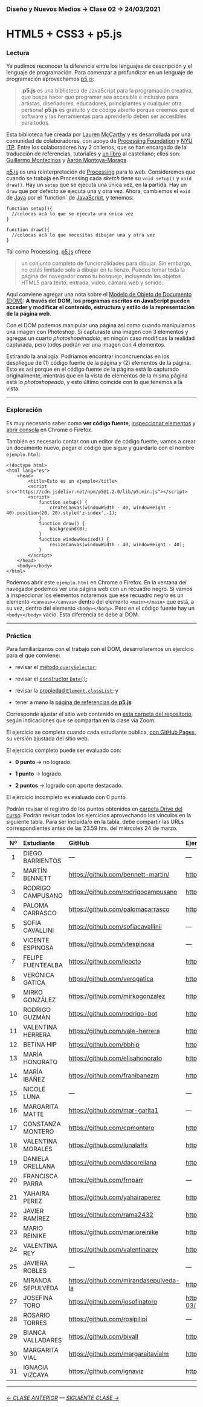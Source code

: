 ### Diseño y Nuevos Medios → Clase 02 → 24/03/2021

# HTML5 + CSS3 + p5.js

### Lectura

Ya pudimos reconocer la diferencia entre los lenguajes de descripción y el lenguaje de programación. Para comenzar a profundizar en un lenguaje de programación aprovechamos [p5.js](https://p5js.org/es/):

> ¡**p5.js** es una biblioteca de JavaScript para la programación creativa, que busca hacer que programar sea accesible e inclusivo para artistas, diseñadores, educadores, principiantes y cualquier otra persona! **p5.js** es gratuito y de código abierto porque creemos que el software y las herramientas para aprenderlo deben ser accesibles para todos.

Esta biblioteca fue creada por [Lauren McCarthy](http://lauren-mccarthy.com/) y es desarrollada por una comunidad de colaboradores, con apoyo de [Processing Foundation](https://processingfoundation.org/) y [NYU ITP](https://forms.tisch.nyu.edu/page/s/itp-landing). Entre los colaboradores hay 2 chilenos, que se han encargado de la traducción de referencias, tutoriales y [un libro](https://processingfoundation.press/product/introduccion-a-p5-js/) al castellano; ellos son: [Guillermo Montecinos](https://twitter.com/guillermolooped) y [Aarón Montoya-Moraga](https://twitter.com/montoyamoraga).

[p5.js](https://p5js.org/es/) es una reinterpretación de [Processing](https://processing.org/) para la web. Consideremos que cuando se trabaja en Processing cada *sketch* tiene su `void setup()` y `void draw()`. Hay un `setup` que se ejecuta una única vez, en la partida. Hay un `draw` que por defecto se ejecuta una y otra vez. Ahora, cambiemos el `void` de [Java](https://es.wikipedia.org/wiki/Java_(lenguaje_de_programaci%C3%B3n)) por el `function` de [JavaScript](https://es.wikipedia.org/wiki/JavaScript), y tenemos:

```
function setup(){
  //colocas acá lo que se ejecuta una única vez
}

function draw(){
  //colocas acá lo que necesitas dibujar una y otra vez
}
```

Tal como Processing, [p5.js](https://p5js.org/es/) ofrece

> un conjunto completo de funcionalidades para dibujar. Sin embargo, no estás limitado solo a dibujar en tu lienzo. Puedes tomar toda la página del navegador como tu bosquejo, incluyendo los objetos HTML5 para texto, entrada, video, cámara web y sonido.

Aquí conviene agregar una nota sobre el [Modelo de Objeto de Documento (DOM)](https://developer.mozilla.org/es/docs/Glossary/DOM): **A través del DOM, los programas escritos en JavaScript pueden acceder y modificar el contenido, estructura y estilo de la representación de la página web**.

Con el DOM podemos manipular una página así como cuando manipulamos una imagen con Photoshop. Si capturaste una imagen con 3 elementos y agregas un cuarto *photoshopénadolo*, en ningún caso modificas la realidad capturada, pero todos podrán ver una imagen con 4 elementos. 

Estirando la analogía: Podríamos encontrar inconcruencias en los despliegue de (1) código fuente de la página y (2) elementos de la página. Esto es así porque en el código fuente de la página está lo capturado originalmente, mientras que en la vista de elementos de la misma página está lo *photoshopeado*, y esto último coincide con lo que tenemos a la vista.

- - - - - - - - - - - - -

### Exploración

Es muy necesario saber como **ver código fuente**, [inspeccionar elementos](https://support.hostinger.es/es/articles/2333029-como-inspeccionar-los-elementos-del-sitio-web) y [abrir consola](https://transferwise.com/es/help/articles/2954851/como-abrir-la-consola-de-tu-navegador) en Chrome o Firefox.

También es necesario contar con un editor de código fuente; vamos a crear un documento nuevo, pegar el código que sigue y guardarlo con el nombre `ejemplo.html`:

```
<!doctype html>
<html lang="es">
    <head>
        <title>Esto es un ejemplo</title>
        <script src="https://cdn.jsdelivr.net/npm/p5@1.2.0/lib/p5.min.js"></script>
        <script>
            function setup() {
                createCanvas(windowWidth - 40, windowHeight - 40).position(20, 20).style('z-index',-1);
            }
            function draw() {
                background(0);
            }
            function windowResized() { 
                resizeCanvas(windowWidth - 40, windowHeight - 40);
            } 
        </script>
    </head>
    <body></body>
</html>
```

Podemos abrir este `ejemplo.html` en Chrome o Firefox. En la ventana del navegador podemos ver una página web con un recuadro negro. Si vamos a inspeccionar los elementos notaremos que ese recuadro negro es un elemento `<canvas></canvas>` dentro del elemento `<main></main>` que está, a su vez, dentro del elemento `<body></body>`. Pero en el código fuente hay un `<body></body>` vacío. Esta diferencia se debe al DOM.


- - - - - - - - - - - - - - 

### Práctica

Para familiarizanos con el trabajo con el DOM, desarrollaremos un ejercicio para el que conviene:

- revisar el [método `querySelector`](https://developer.mozilla.org/es/docs/Web/API/Element/querySelector);

- revisar el [constructor `Date()`](https://developer.mozilla.org/es/docs/Web/JavaScript/Referencia/Objetos_globales/Date);

- revisar la [propiedad `Element.classList`](https://developer.mozilla.org/es/docs/Web/API/Element/classList); y

- tener a mano la [página de referencias de **p5.js**](https://p5js.org/es/reference/)

Corresponde ajustar el sitio web contenido en [esta carpeta del repositorio](https://profesorfaco.github.io/dno037-2021/clase-02/), según indicaciones que se compartan en la clase vía Zoom. 

El ejercicio se completa cuando cada estudiante publica, [con GitHub Pages](https://docs.github.com/es/free-pro-team@latest/github/working-with-github-pages/configuring-a-publishing-source-for-your-github-pages-site), su versión ajustada del sitio web.

El ejercicio completo puede ser evaluado con:

- **0 punto** → no logrado.

- **1 punto** → logrado.

- **2 puntos** → logrado con aporte destacado.

El ejercicio incompleto es evaluado con 0 punto.

Podrán revisar el registro de los puntos obtenidos en [carpeta Drive del curso](https://drive.google.com/drive/folders/1MhBnA7gJtoxwTkYibXcP1gCyWmMKGr3k?usp=sharing). Podrán revisar todos los ejercicios aprovechando los vínculos en la siguiente tabla. Para ser incluida/o en la tabla, debe compartir las URLs correspondientes antes de las 23.59 hrs. del miércoles 24 de marzo. 

| Nº   | Estudiante      | GitHub    | Ejercicio clase-02 |
|:----:|:----------------|:----------|:-------------------|
| 1    | DIEGO BARRIENTOS | — | — |
| 2    | MARTÍN BENNETT | https://github.com/bennett-martin/ | https://bennett-martin.github.io/Clase-2-dno037/ |
| 3    | RODRIGO CAMPUSANO | https://github.com/rodrigocampusano | https://rodrigocampusano.github.io/Clase-2-dno037/ |
| 4    | PALOMA CARRASCO | https://github.com/palomacarrasco | https://palomacarrasco.github.io/dno037-clase-2/ |
| 5    | SOFIA CAVALLINI | https://github.com/sofiacavallinii | — |
| 6    | VICENTE ESPINOSA | https://github.com/vtespinosa | — |
| 7    | FELIPE FUENTEALBA | https://github.com/leocto | https://leocto.github.io/Nuevos_Medios_Clase_2/ |
| 8    | VERÓNICA GATICA | https://github.com/verogatica | https://verogatica.github.io/2clase-dno037/ |
| 9    | MIRKO GONZÁLEZ | https://github.com/mirkogonzalez | https://mirkogonzalez.github.io/clase_2_dno/ |
| 10   | RODRIGO GUZMÁN | https://github.com/rodrigo-bot | https://rodrigo-bot.github.io/dno037-clase02/ |
| 11   | VALENTINA HERRERA | https://github.com/vale-herrera | https://vale-herrera.github.io/dno037-clase-2/ |
| 12   | BETINA HIP | https://github.com/bbhip | https://bbhip.github.io/dno-nuevos-medios-02/ |
| 13   | MARÍA HONORATO | https://github.com/elisahonorato | https://elisahonorato.github.io/clase_02/ |
| 14   | MARÍA IBÁÑEZ | https://github.com/franibanezm | https://franibanezm.github.io/clase_02/Clase_02/ |
| 15   | NICOLE LUNA | — | — |
| 16   | MARGARITA MATTE | https://github.com/mar-garita1 | — |
| 17   | CONSTANZA MONTERO | https://github.com/cpmontero | https://cpmontero.github.io/dno_nuevosmedios_clase2/ |
| 18   | VALENTINA MORALES | https://github.com/lunalaffx | https://lunalaffx.github.io/DNO037-clase2/ |
| 19   | DANIELA ORELLANA | https://github.com/dacorellana | https://dacorellana.github.io/dno-medios-clase-02/ |
| 20   | FRANCISCA PARRA | https://github.com/frnparr | — |
| 21   | YAHAIRA PEREZ | https://github.com/yahairaperez | https://yahairaperez.github.io/Ejercicio-clase-2/ |
| 22   | JAVIER RAMÍREZ | https://github.com/rama2432 | https://rama2432.github.io/DNO-clase2/ |
| 23   | MARIO REINIKE | https://github.com/marioreinike | https://marioreinike.github.io/dno037/clase-02/ |
| 24   | VALENTINA REY | https://github.com/valentinarey | https://valentinarey.github.io/DNO037_clase2/ |
| 25   | JAVIERA ROBLES | — | — |
| 26   | MIRANDA SEPULVEDA | https://github.com/mirandasepulveda-la | https://mirandasepulveda-la.github.io/actividad_clase_2/ |
| 27   | JOSEFINA TORO | https://github.com/josefinatoro | https://josefinatoro.github.io/dno_nuevos_medios_clase24-03/ |
| 28   | ROSARIO TORRES | https://github.com/rosipilipi | — |
| 29   | BIANCA VALLADARES | https://github.com/bivall | https://bivall.github.io/DNO037_clase2-/ |
| 30   | MARGARITA VIAL | https://github.com/margaraitavialm | https://margaraitavialm.github.io/dno037-clase-02/ |
| 31   | IGNACIA VIZCAYA | https://github.com/ignaviz | https://ignaviz.github.io/dno037-clase-02/ |

- - - - - - - 

###### [← CLASE ANTERIOR](https://github.com/profesorfaco/dno037-2021/tree/main/clase-01) — [SIGUIENTE CLASE →](https://github.com/profesorfaco/dno037-2021/tree/main/clase-03)

